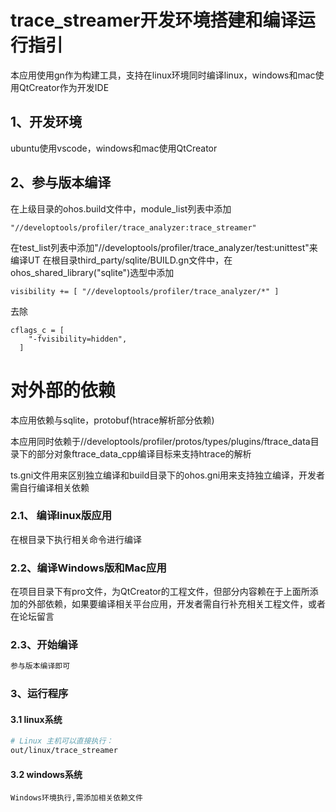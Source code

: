 # trace_streamer开发环境搭建和编译运行指引

本应用使用gn作为构建工具，支持在linux环境同时编译linux，windows和mac使用QtCreator作为开发IDE
## 1、开发环境
ubuntu使用vscode，windows和mac使用QtCreator
## 2、参与版本编译
在上级目录的ohos.build文件中，module_list列表中添加
```
"//developtools/profiler/trace_analyzer:trace_streamer"
```
在test_list列表中添加"//developtools/profiler/trace_analyzer/test:unittest"来编译UT
在根目录third_party/sqlite/BUILD.gn文件中，在ohos_shared_library("sqlite")选型中添加
```
visibility += [ "//developtools/profiler/trace_analyzer/*" ]
```
去除
```
cflags_c = [
    "-fvisibility=hidden",
  ]
```
# 对外部的依赖
本应用依赖与sqlite，protobuf(htrace解析部分依赖) 

本应用同时依赖于//developtools/profiler/protos/types/plugins/ftrace_data目录下的部分对象ftrace_data_cpp编译目标来支持htrace的解析 

ts.gni文件用来区别独立编译和build目录下的ohos.gni用来支持独立编译，开发者需自行编译相关依赖

### 2.1、 编译linux版应用
在根目录下执行相关命令进行编译

### 2.2、编译Windows版和Mac应用
在项目目录下有pro文件，为QtCreator的工程文件，但部分内容赖在于上面所添加的外部依赖，如果要编译相关平台应用，开发者需自行补充相关工程文件，或者在论坛留言
### 2.3、开始编译

```sh
参与版本编译即可
```

### 3、运行程序
#### 3.1 linux系统

```sh
# Linux 主机可以直接执行：
out/linux/trace_streamer
```
#### 3.2 windows系统
```
Windows环境执行,需添加相关依赖文件
```
